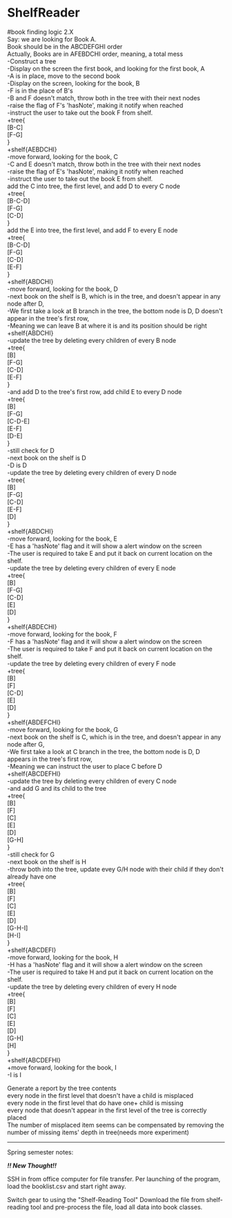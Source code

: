 # ShelfReader  

#book finding logic 2.X  
Say: we are looking for Book A.  
Book should be in the ABCDEFGHI order  
Actually, Books are in AFEBDCHI order, meaning, a total mess  
-Construct a tree  
-Display on the screen the first book, and looking for the first book, A  
-A is in place, move to the second book  
-Display on the screen, looking for the book, B  
-F is in the place of B's  
-B and F doesn't match, throw both in the tree with their next nodes  
-raise the flag of F's 'hasNote', making it notify when reached  
-instruct the user to take out the book F from shelf.  
+tree{  
[B-C]  
[F-G]  
}  
+shelf{AEBDCHI}  
-move forward, looking for the book, C  
-C and E doesn't match, throw both in the tree with their next nodes  
-raise the flag of E's 'hasNote', making it notify when reached  
-instruct the user to take out the book E from shelf.  
add the C into tree, the first level, and add D to every C node  
+tree{  
[B-C-D]  
[F-G]  
[C-D]  
}  
add the E into tree, the first level, and add F to every E node  
+tree{  
[B-C-D]  
[F-G]  
[C-D]  
[E-F]  
}  
+shelf{ABDCHI}  
-move forward, looking for the book, D  
-next book on the shelf is B, which is in the tree, and doesn't appear in any node after D,  
-We first take a look at B branch in the tree, the bottom node is D, D doesn't appear in the tree's first row,  
-Meaning we can leave B at where it is and its position should be right  
+shelf{ABDCHI}  
-update the tree by deleting every children of every B node  
+tree{  
[B]  
[F-G]  
[C-D]  
[E-F]  
}  
-and add D to the tree's first row, add child E to every D node  
+tree{  
[B]  
[F-G]  
[C-D-E]  
[E-F]  
[D-E]  
}  
-still check for D  
-next book on the shelf is D  
-D is D  
-update the tree by deleting every children of every D node  
+tree{  
[B]  
[F-G]  
[C-D]  
[E-F]  
[D]  
}  
+shelf{ABDCHI}  
-move forward, looking for the book, E  
-E has a 'hasNote' flag and it will show a alert window on the screen  
-The user is required to take E and put it back on current location on the shelf.  
-update the tree by deleting every children of every E node  
+tree{  
[B]  
[F-G]  
[C-D]  
[E]  
[D]  
}  
+shelf{ABDECHI}  
-move forward, looking for the book, F    
-F has a 'hasNote' flag and it will show  a alert window on the screen  
-The user is required to take F and put it back on current location on the shelf.  
-update the tree by deleting every children of every F node  
+tree{  
[B]  
[F]  
[C-D]  
[E]  
[D]  
}  
+shelf{ABDEFCHI}  
-move forward, looking for the book, G  
-next book on the shelf is C, which is in the tree, and doesn't appear in any node after G,  
-We first take a look at C branch in the tree, the bottom node is D, D appears in the tree's first row,  
-Meaning we can instruct the user to place C before D  
+shelf{ABCDEFHI}  
-update the tree by deleting every children of every C node  
-and add G and its child to the tree  
+tree{  
[B]  
[F]  
[C]  
[E]  
[D]  
[G-H]  
}  
-still check for G  
-next book on the shelf is H  
-throw both into the tree, update evey G/H node with their child if they don't already have one  
+tree{  
[B]  
[F]  
[C]  
[E]  
[D]  
[G-H-I]  
[H-I]  
}  
+shelf{ABCDEFI}  
-move forward, looking for the book, H  
-H has a 'hasNote' flag and it will show a alert window on the screen  
-The user is required to take H and put it back on current location on the shelf.  
-update the tree by deleting every children of every H node  
+tree{  
[B]  
[F]  
[C]  
[E]  
[D]  
[G-H]  
[H]  
}  
+shelf{ABCDEFHI}  
+move forward, looking for the book, I  
-I is I   
  
  
  
Generate a report by the tree contents  
every node in the first level that doesn't have a child is misplaced  
every node in the first level that do have one+ child is missing  
every node that doesn't appear in the first level of the tree is correctly placed  
The number of misplaced item seems can be compensated by removing the number of missing items' depth in tree(needs more experiment)  




-----------------------------------------

Spring semester notes:

***!! New Thought!!*** 



SSH in from office computer for file transfer.
Per launching of the program, load the booklist.csv and start right away.

Switch gear to using the "Shelf-Reading Tool" 
Download the file from shelf-reading tool and pre-process the file, load all data into book classes.




